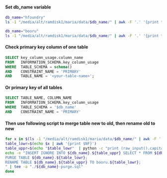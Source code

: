 #### Set db_name variable
```bash
db_name="hfoundry"
ls -1 "/media/alt/ramdisk1/maria/data/$db_name/" | awk -F '.' '{print tolower($1)}' | sort | uniq -c | grep -Ev ^2

db_name="booru"
ls -1 "/media/alt/ramdisk1/maria/data/$db_name/" | awk -F '.' '{print tolower($1)}' | sort | uniq -c | grep -Ev ^2
```
#### Check primary key column of one table
```sql
SELECT key_column_usage.column_name
FROM   INFORMATION_SCHEMA.key_column_usage
WHERE  TABLE_SCHEMA = schema()
AND    CONSTRAINT_NAME = 'PRIMARY'
AND    TABLE_NAME = '<your-table-name>';
```
#### Or primary key of all tables
```sql
SELECT TABLE_NAME, COLUMN_NAME
FROM   INFORMATION_SCHEMA.key_column_usage
WHERE  TABLE_SCHEMA = '$db_name'
AND    CONSTRAINT_NAME = 'PRIMARY'
```
#### Then use following script to merge table new to old, then rename old to new
```bash
for x in $(ls -1 "/media/alt/ramdisk1/maria/data/$db_name/" | awk -F '.' '{print tolower($1)}' | sort | uniq -c | grep -Ev ^2); do
table_lowr=$(echo $x | awk '{print $NF}')
table_uppr=$(echo "$table_lowr"  | python -c "print (raw_input().capitalize().strip())")
echo -e "INSERT IGNORE INTO ${db_name}.${table_uppr} SELECT * FROM ${db_name}.${table_lowr};
PURGE TABLE ${db_name}.${table_lowr};
RENAME TABLE ${db_name}.${table_uppr} TO booru.${table_lowr};
" | tee -a "./${db_name}-purge.sql"
done
```
